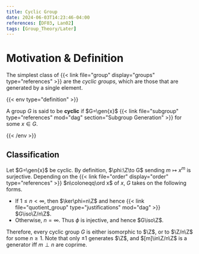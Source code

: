 ```yaml
---
title: Cyclic Group
date: 2024-06-03T14:23:46-04:00
references: [DF03, Lan02]
tags: [Group_Theory/Later]
---
```


# Motivation & Definition

The simplest class of {{< link file="group" display="groups" type="references" >}} are the *cyclic groups*, which are those that are generated by a single element.

{{< env type="definition" >}}

A group $G$ is said to be **cyclic** if $G=\gen{x}$ {{< link file="subgroup" type="references" mod="dag" section="Subgroup Generation" >}} for some $x\in G$.

{{< /env >}}

## Classification

Let $G=\gen{x}$ be cyclic. By definition, $\phi:\Z\to G$ sending $m\mapsto x^m$ is surjective. Depending on the {{< link file="order" display="order" type="references" >}} $n\coloneqq\ord x$ of $x$, $G$ takes on the following forms.
* If $1\leq n<\infty$, then $\ker\phi=n\Z$ and hence {{< link file="quotient_group" type="justifications" mod="dag" >}} $G\iso\Z/n\Z$.
* Otherwise, $n=\infty$. Thus $\phi$ is injective, and hence $G\iso\Z$.

Therefore, every cyclic group $G$ is either isomorphic to $\Z$, or to $\Z/n\Z$ for some $n\geq1$. Note that only $\pm1$ generates $\Z$, and $[m]\in\Z/n\Z$ is a generator iff $m\perp n$ are coprime.
